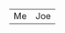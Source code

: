 <html>
<head>
<style type="text/css">
h1 {color:red;}
p {color:blue;}
</style>
</head>
<body>
<table><tr><td>Me</td><td>Joe</td></tr></table>
</body>
</html>
